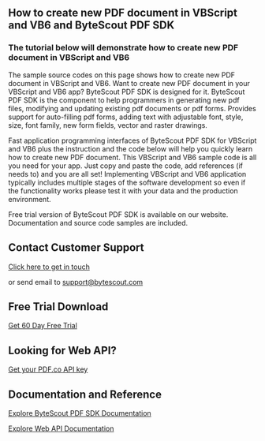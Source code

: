 ## How to create new PDF document in VBScript and VB6 and ByteScout PDF SDK

### The tutorial below will demonstrate how to create new PDF document in VBScript and VB6

The sample source codes on this page shows how to create new PDF document in VBScript and VB6. Want to create new PDF document in your VBScript and VB6 app? ByteScout PDF SDK is designed for it. ByteScout PDF SDK is the component to help programmers in generating new pdf files, modifying and updating existing pdf documents or pdf forms. Provides support for auto-filling pdf forms, adding text with adjustable font, style, size, font family, new form fields, vector and raster drawings.

Fast application programming interfaces of ByteScout PDF SDK for VBScript and VB6 plus the instruction and the code below will help you quickly learn how to create new PDF document. This VBScript and VB6 sample code is all you need for your app. Just copy and paste the code, add references (if needs to) and you are all set! Implementing VBScript and VB6 application typically includes multiple stages of the software development so even if the functionality works please test it with your data and the production environment.

Free trial version of ByteScout PDF SDK is available on our website. Documentation and source code samples are included.

## Contact Customer Support

[Click here to get in touch](https://bytescout.zendesk.com/hc/en-us/requests/new?subject=ByteScout%20PDF%20SDK%20Question)

or send email to [support@bytescout.com](mailto:support@bytescout.com?subject=ByteScout%20PDF%20SDK%20Question) 

## Free Trial Download

[Get 60 Day Free Trial](https://bytescout.com/download/web-installer?utm_source=github-readme)

## Looking for Web API? 

[Get your PDF.co API key](https://pdf.co/documentation/api?utm_source=github-readme)

## Documentation and Reference

[Explore ByteScout PDF SDK Documentation](https://bytescout.com/documentation/index.html?utm_source=github-readme)

[Explore Web API Documentation](https://pdf.co/documentation/api?utm_source=github-readme)